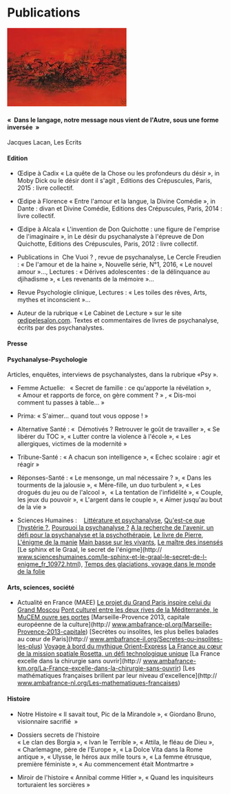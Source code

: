 # Publications 


![test](images/images.jpg )


#### «  Dans le langage, notre message nous vient de l'Autre, sous une forme inversée  » 
Jacques Lacan, Les Ecrits


#### Edition

- Œdipe à Cadix
« La quête de la Chose ou les profondeurs du désir », in Moby Dick ou le désir dont il s'agit ,  Editions des Crépuscules, Paris, 2015 : livre collectif.

- Œdipe à Florence
« Entre l'amour et la langue, la Divine Comédie », in Dante : divan et Divine Comédie, Editions des Crépuscules, Paris, 2014 : livre collectif.

- Œdipe à Alcala
« L'invention de Don Quichotte : une figure de l'emprise de l'imaginaire », in Le désir du psychanalyste à l'épreuve de Don Quichotte, Editions des Crépuscules, Paris, 2012 : livre collectif.

- Publications  in  Che Vuoi ? , revue de psychanalyse, Le Cercle Freudien : « De l'amour et de  la haine », Nouvelle série, N°1,  2016, « Le nouvel amour »…, Lectures : « Dérives adolescentes : de la délinquance au djihadisme », « Les revenants de la mémoire »…

- Revue Psychologie clinique, Lectures :  « Les toiles des rêves, Arts, mythes et inconscient »…

- Auteur de la rubrique « Le Cabinet de Lecture »  sur le site [œdipelesalon.com](http://www.oedipelesalon.com/cabinet). Textes et commentaires de livres de psychanalyse, écrits par des psychanalystes.


#### Presse
#### Psychanalyse-Psychologie

Articles, enquêtes, interviews de psychanalystes, dans la rubrique «Psy ». 
 
- Femme Actuelle:  
« Secret de famille : ce qu'apporte la révélation », « Amour et rapports de force, on gère comment ? » , « Dis-moi comment tu passes à table… »

- Prima: 
« S'aimer… quand tout vous oppose ! »

- Alternative Santé : 
«  Démotivés ? Retrouver le goût de travailler », « Se libérer du TOC », « Lutter contre la violence à l'école », « Les allergiques, victimes de la modernité »

- Tribune-Santé :
« A chacun son intelligence », « Echec scolaire : agir et réagir »

- Réponses-Santé : 
« Le mensonge, un mal nécessaire ? », « Dans les tourments de la jalousie », « Mère-fille, un duo turbulent », « Les drogués du jeu ou de l'alcool »,  « La tentation de l'infidélité », « Couple, les jeux du pouvoir », « L'argent dans le  couple », « Aimer jusqu'au bout de la vie »

- Sciences Humaines :   
[Littérature et psychanalyse](http://www.scienceshumaines.com/litterature-et-psychanalyse_fr), [Qu'est-ce que l'hystérie ?](http://www.scienceshumaines.com/qu-est-ce-que-l-hysterie_fr), [Pourquoi la psychanalyse ?](http://www.scienceshumaines.com/pourquoi-la-psychanalyse_fr)
[A la recherche de l'avenir, un défi pour la psychanalyse et la psychothérapie](https://www.scienceshumaines.com/a-la-recherche-de-l-avenir-un-défi-pour-la-psychanalyse-et-la-psychotherapie_fr_201.html ), [Le livre de Pierre](https://www.scienceshumaines.com/le-livre-de-pierre_fr), [L'énigme de la manie](https://www.scienceshumaines.com/l-enigme-de-la-manie_fr)
[Main basse sur les vivants](http://www.scienceshumaines.com/main-basse-sur-les-vivants_fr_315.html), [Le maître des insensés](http://www.scienceshumaines.com/le-maitre-des-insenses_fr_10208.html)
[Le sphinx et le Graal, le secret de l'énigme](http:// www.scienceshumaines.com/le-sphinx-et-le-graal-le-secret-de-l-enigme_fr_10972.html), [Temps des glaciations, voyage dans le monde de la folie](www.scienceshumaines.com/temps-des-glaciations-voyage-dans-le-monde-de-la-folie)


#### Arts, sciences, société 

- Actualité en France (MAEE)
[Le projet du Grand Paris inspire celui du Grand Moscou](http://www.ambafrance-kr.org/Actualite-en-France,1856)
[Pont culturel entre les deux rives de la Méditerranée, le MuCEM ouvre ses portes](http://www.ambafrance-kr.org/Actualite-en-France,2121)
[Marseille-Provence 2013, capitale européenne de la culture](http:// www.ambafrance-pl.org/Marseille-Provence-2013-capitale)
[Secrètes ou insolites, les plus belles balades au cœur de Paris](http:// www.ambafrance-il.org/Secretes-ou-insolites-les-plus)
[Voyage à bord du mythique Orient-Express](http://www.france-taipei.org/Voyage-a-bord-du-mythique-Orient)
[La France au cœur de la mission spatiale Rosetta, un défi technologique unique](http://www.ambafrance-cr.org/La-France-au-coeur-de-la-mission)
[La France excelle dans la chirurgie sans ouvrir](http:// www.ambafrance-km.org/La-France-excelle-dans-la-chirurgie-sans-ouvrir)
[Les mathématiques françaises brillent par leur niveau d'excellence](http:// www.ambafrance-nl.org/Les-mathematiques-francaises)


#### Histoire

- Notre Histoire 
« Il savait tout, Pic de la Mirandole », « Giordano Bruno, visionnaire sacrifié  »

- Dossiers secrets de l'histoire  
« Le clan des Borgia », « Ivan le Terrible », « Attila, le fléau de Dieu », « Charlemagne, père de l'Europe », « La Dolce Vita dans la Rome antique », « Ulysse, le héros aux mille tours », « La femme étrusque, première féministe », « Au commencement était Montmartre »

- Miroir de l'histoire 
« Annibal comme Hitler », « Quand les inquisiteurs torturaient les sorcières »


